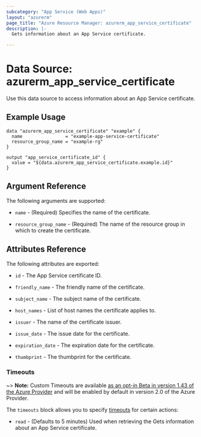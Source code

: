 ```yaml
---
subcategory: "App Service (Web Apps)"
layout: "azurerm"
page_title: "Azure Resource Manager: azurerm_app_service_certificate"
description: |-
  Gets information about an App Service certificate.

---
```


# Data Source: azurerm_app_service_certificate

Use this data source to access information about an App Service certificate.

## Example Usage

```hcl
data "azurerm_app_service_certificate" "example" {
  name                = "example-app-service-certificate"
  resource_group_name = "example-rg"
}

output "app_service_certificate_id" {
  value = "${data.azurerm_app_service_certificate.example.id}"
}
```

## Argument Reference

The following arguments are supported:

* `name` - (Required) Specifies the name of the certificate.

* `resource_group_name` - (Required) The name of the resource group in which to create the certificate.

## Attributes Reference

The following attributes are exported:

* `id` - The App Service certificate ID.

* `friendly_name` - The friendly name of the certificate.

* `subject_name` - The subject name of the certificate.

* `host_names` - List of host names the certificate applies to.

* `issuer` - The name of the certificate issuer.

* `issue_date` - The issue date for the certificate.

* `expiration_date` - The expiration date for the certificate.

* `thumbprint` - The thumbprint for the certificate.

### Timeouts

~> **Note:** Custom Timeouts are available [as an opt-in Beta in version 1.43 of the Azure Provider](/docs/providers/azurerm/guides/2.0-beta.html) and will be enabled by default in version 2.0 of the Azure Provider.

The `timeouts` block allows you to specify [timeouts](https://www.terraform.io/docs/configuration/resources.html#timeouts) for certain actions:

* `read` - (Defaults to 5 minutes) Used when retrieving the   Gets information about an App Service certificate.
